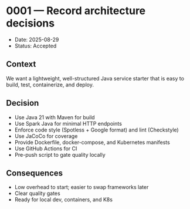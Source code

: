 # 0001 — Record architecture decisions

- Date: 2025-08-29
- Status: Accepted

## Context

We want a lightweight, well-structured Java service starter that is easy to build, test, containerize, and deploy.

## Decision

- Use Java 21 with Maven for build
- Use Spark Java for minimal HTTP endpoints
- Enforce code style (Spotless + Google format) and lint (Checkstyle)
- Use JaCoCo for coverage
- Provide Dockerfile, docker-compose, and Kubernetes manifests
- Use GitHub Actions for CI
- Pre-push script to gate quality locally

## Consequences

- Low overhead to start; easier to swap frameworks later
- Clear quality gates
- Ready for local dev, containers, and K8s